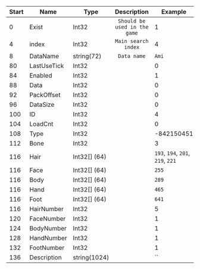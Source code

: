 |Start|Name|Type|Description|Example|
|---|---|---|:---:|---|
|0|Exist|Int32|`Should be used in the game`|1|
|4|index|Int32|`Main search index`|4|
|8|DataName|string(72)|`Data name`|`Ami`|
|80|LastUseTick|Int32||0|
|84|Enabled|Int32||1|
|88|Data|Int32||0|
|92|PackOffset|Int32||0|
|96|DataSize|Int32||0|
|100|ID|Int32||4|
|104|LoadCnt|Int32||0|
|108|Type|Int32||-842150451|
|112|Bone|Int32||3|
|116|Hair|Int32[] (64)||`193`, `194`, `201`, `219`, `221`|
|116|Face|Int32[] (64)||`255`|
|116|Body|Int32[] (64)||`289`|
|116|Hand|Int32[] (64)||`465`|
|116|Foot|Int32[] (64)||`641`|
|116|HairNumber|Int32||5|
|120|FaceNumber|Int32||1|
|124|BodyNumber|Int32||1|
|128|HandNumber|Int32||1|
|132|FootNumber|Int32||1|
|136|Description|string(1024)||``|
